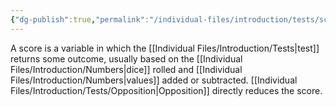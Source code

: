 ```yaml
---
{"dg-publish":true,"permalink":"/individual-files/introduction/tests/score/"}
---
```


A score is a variable in which the [[Individual Files/Introduction/Tests\|test]] returns some outcome, usually based on the [[Individual Files/Introduction/Numbers\|dice]] rolled and [[Individual Files/Introduction/Numbers\|values]] added or subtracted. [[Individual Files/Introduction/Tests/Opposition\|Opposition]] directly reduces the score.